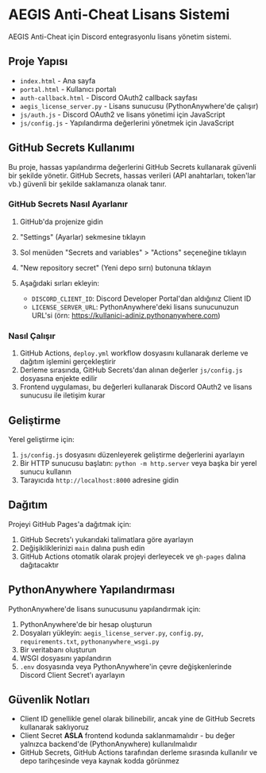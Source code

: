# AEGIS Anti-Cheat Lisans Sistemi

AEGIS Anti-Cheat için Discord entegrasyonlu lisans yönetim sistemi.

## Proje Yapısı

- `index.html` - Ana sayfa
- `portal.html` - Kullanıcı portalı
- `auth-callback.html` - Discord OAuth2 callback sayfası
- `aegis_license_server.py` - Lisans sunucusu (PythonAnywhere'de çalışır)
- `js/auth.js` - Discord OAuth2 ve lisans yönetimi için JavaScript
- `js/config.js` - Yapılandırma değerlerini yönetmek için JavaScript

## GitHub Secrets Kullanımı

Bu proje, hassas yapılandırma değerlerini GitHub Secrets kullanarak güvenli bir şekilde yönetir. GitHub Secrets, hassas verileri (API anahtarları, token'lar vb.) güvenli bir şekilde saklamanıza olanak tanır.

### GitHub Secrets Nasıl Ayarlanır

1. GitHub'da projenize gidin
2. "Settings" (Ayarlar) sekmesine tıklayın
3. Sol menüden "Secrets and variables" > "Actions" seçeneğine tıklayın
4. "New repository secret" (Yeni depo sırrı) butonuna tıklayın
5. Aşağıdaki sırları ekleyin:

   - `DISCORD_CLIENT_ID`: Discord Developer Portal'dan aldığınız Client ID
   - `LICENSE_SERVER_URL`: PythonAnywhere'deki lisans sunucunuzun URL'si (örn: https://kullanici-adiniz.pythonanywhere.com)

### Nasıl Çalışır

1. GitHub Actions, `deploy.yml` workflow dosyasını kullanarak derleme ve dağıtım işlemini gerçekleştirir
2. Derleme sırasında, GitHub Secrets'dan alınan değerler `js/config.js` dosyasına enjekte edilir
3. Frontend uygulaması, bu değerleri kullanarak Discord OAuth2 ve lisans sunucusu ile iletişim kurar

## Geliştirme

Yerel geliştirme için:

1. `js/config.js` dosyasını düzenleyerek geliştirme değerlerini ayarlayın
2. Bir HTTP sunucusu başlatın: `python -m http.server` veya başka bir yerel sunucu kullanın
3. Tarayıcıda `http://localhost:8000` adresine gidin

## Dağıtım

Projeyi GitHub Pages'a dağıtmak için:

1. GitHub Secrets'ı yukarıdaki talimatlara göre ayarlayın
2. Değişikliklerinizi `main` dalına push edin
3. GitHub Actions otomatik olarak projeyi derleyecek ve `gh-pages` dalına dağıtacaktır

## PythonAnywhere Yapılandırması

PythonAnywhere'de lisans sunucusunu yapılandırmak için:

1. PythonAnywhere'de bir hesap oluşturun
2. Dosyaları yükleyin: `aegis_license_server.py`, `config.py`, `requirements.txt`, `pythonanywhere_wsgi.py`
3. Bir veritabanı oluşturun
4. WSGI dosyasını yapılandırın
5. `.env` dosyasında veya PythonAnywhere'in çevre değişkenlerinde Discord Client Secret'ı ayarlayın

## Güvenlik Notları

- Client ID genellikle genel olarak bilinebilir, ancak yine de GitHub Secrets kullanarak saklıyoruz
- Client Secret **ASLA** frontend kodunda saklanmamalıdır - bu değer yalnızca backend'de (PythonAnywhere) kullanılmalıdır
- GitHub Secrets, GitHub Actions tarafından derleme sırasında kullanılır ve depo tarihçesinde veya kaynak kodda görünmez 